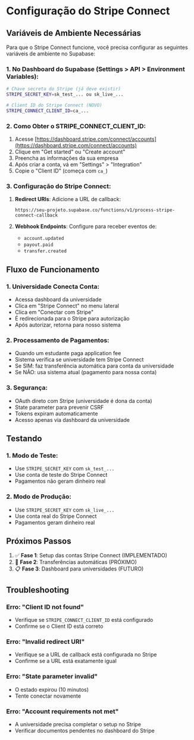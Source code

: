 # Configuração do Stripe Connect

## Variáveis de Ambiente Necessárias

Para que o Stripe Connect funcione, você precisa configurar as seguintes variáveis de ambiente no Supabase:

### 1. No Dashboard do Supabase (Settings > API > Environment Variables):

```bash
# Chave secreta do Stripe (já deve existir)
STRIPE_SECRET_KEY=sk_test_... ou sk_live_...

# Client ID do Stripe Connect (NOVO)
STRIPE_CONNECT_CLIENT_ID=ca_...
```

### 2. Como Obter o STRIPE_CONNECT_CLIENT_ID:

1. Acesse [https://dashboard.stripe.com/connect/accounts](https://dashboard.stripe.com/connect/accounts)
2. Clique em "Get started" ou "Create account"
3. Preencha as informações da sua empresa
4. Após criar a conta, vá em "Settings" > "Integration"
5. Copie o "Client ID" (começa com `ca_`)

### 3. Configuração do Stripe Connect:

1. **Redirect URIs**: Adicione a URL de callback:
   ```
   https://seu-projeto.supabase.co/functions/v1/process-stripe-connect-callback
   ```

2. **Webhook Endpoints**: Configure para receber eventos de:
   - `account.updated`
   - `payout.paid`
   - `transfer.created`

## Fluxo de Funcionamento

### 1. Universidade Conecta Conta:
- Acessa dashboard da universidade
- Clica em "Stripe Connect" no menu lateral
- Clica em "Conectar com Stripe"
- É redirecionada para o Stripe para autorização
- Após autorizar, retorna para nosso sistema

### 2. Processamento de Pagamentos:
- Quando um estudante paga application fee
- Sistema verifica se universidade tem Stripe Connect
- Se SIM: faz transferência automática para conta da universidade
- Se NÃO: usa sistema atual (pagamento para nossa conta)

### 3. Segurança:
- OAuth direto com Stripe (universidade é dona da conta)
- State parameter para prevenir CSRF
- Tokens expiram automaticamente
- Acesso apenas via dashboard da universidade

## Testando

### 1. Modo de Teste:
- Use `STRIPE_SECRET_KEY` com `sk_test_...`
- Use conta de teste do Stripe Connect
- Pagamentos não geram dinheiro real

### 2. Modo de Produção:
- Use `STRIPE_SECRET_KEY` com `sk_live_...`
- Use conta real do Stripe Connect
- Pagamentos geram dinheiro real

## Próximos Passos

1. ✅ **Fase 1**: Setup das contas Stripe Connect (IMPLEMENTADO)
2. 🔄 **Fase 2**: Transferências automáticas (PRÓXIMO)
3. 📋 **Fase 3**: Dashboard para universidades (FUTURO)

## Troubleshooting

### Erro: "Client ID not found"
- Verifique se `STRIPE_CONNECT_CLIENT_ID` está configurado
- Confirme se o Client ID está correto

### Erro: "Invalid redirect URI"
- Verifique se a URL de callback está configurada no Stripe
- Confirme se a URL está exatamente igual

### Erro: "State parameter invalid"
- O estado expirou (10 minutos)
- Tente conectar novamente

### Erro: "Account requirements not met"
- A universidade precisa completar o setup no Stripe
- Verificar documentos pendentes no dashboard do Stripe
